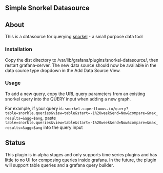 ## Simple Snorkel Datasource

## About 

This is a datasource for querying [snorkel](snorkel.superfluous.io) - a small purpose data tool

### Installation

Copy the dist directory to /var/lib/grafana/plugins/snorkel-datasource/, then
restart grafana-server. The new data source should now be available in the
data source type dropdown in the Add Data Source View.

### Usage

To add a new query, copy the URL query parameters from an existing snorkel
query into the QUERY input when adding a new graph. 

For example, if your query is: `snorkel.superfluous.io/query?table=snorkle.queries&view=table&start=-1%20week&end=Now&compare=&max_results=&agg=$avg`, paste `table=snorkle.queries&view=table&start=-1%20week&end=Now&compare=&max_results=&agg=$avg` into the query input

## Status

This plugin is in alpha stages and only supports time series plugins and has
little to no UI for composing queries inside grafana. In the future, the plugin
will support table queries and a grafana query builder.
